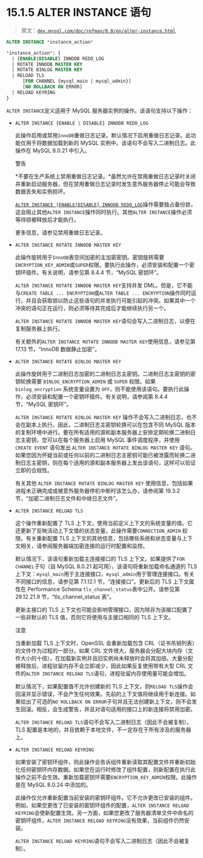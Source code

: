 # 15.1.5 ALTER INSTANCE 语句

> 原文：[`dev.mysql.com/doc/refman/8.0/en/alter-instance.html`](https://dev.mysql.com/doc/refman/8.0/en/alter-instance.html)

```sql
ALTER INSTANCE *instance_action*

*instance_action*: {
  | {ENABLE|DISABLE} INNODB REDO_LOG
  | ROTATE INNODB MASTER KEY
  | ROTATE BINLOG MASTER KEY
  | RELOAD TLS
      [FOR CHANNEL {mysql_main | mysql_admin}]
      [NO ROLLBACK ON ERROR]
  | RELOAD KEYRING
}
```

`ALTER INSTANCE`定义适用于 MySQL 服务器实例的操作。该语句支持以下操作：

+   `ALTER INSTANCE {ENABLE | DISABLE} INNODB REDO_LOG`

    此操作启用或禁用`InnoDB`重做日志记录。默认情况下启用重做日志记录。此功能仅用于将数据加载到新的 MySQL 实例中。该语句不会写入二进制日志。此操作在 MySQL 8.0.21 中引入。

    警告

    *不要在生产系统上禁用重做日志记录。*虽然允许在禁用重做日志记录时关闭并重新启动服务器，但在禁用重做日志记录时发生意外服务器停止可能会导致数据丢失和实例损坏。

    [`ALTER INSTANCE [ENABLE|DISABLE] INNODB REDO_LOG`](alter-instance.html "15.1.5 ALTER INSTANCE 语句")操作需要独占备份锁，这会阻止其他`ALTER INSTANCE`操作同时执行。其他`ALTER INSTANCE`操作必须等待锁被释放后才能执行。

    更多信息，请参见禁用重做日志记录。

+   `ALTER INSTANCE ROTATE INNODB MASTER KEY`

    此操作旋转用于`InnoDB`表空间加密的主加密密钥。密钥旋转需要`ENCRYPTION_KEY_ADMIN`或`SUPER`权限。要执行此操作，必须安装和配置一个密钥环插件。有关说明，请参见第 8.4.4 节，“MySQL 密钥环”。

    `ALTER INSTANCE ROTATE INNODB MASTER KEY`支持并发 DML。但是，它不能与`CREATE TABLE ... ENCRYPTION`或`ALTER TABLE ... ENCRYPTION`操作同时运行，并且会获取锁以防止这些语句的并发执行可能引起的冲突。如果其中一个冲突的语句正在运行，则必须等待其完成后才能继续执行另一个。

    `ALTER INSTANCE ROTATE INNODB MASTER KEY`语句会写入二进制日志，以便在复制服务器上执行。

    有关额外的`ALTER INSTANCE ROTATE INNODB MASTER KEY`使用信息，请参见第 17.13 节，“InnoDB 数据静止加密”。

+   `ALTER INSTANCE ROTATE BINLOG MASTER KEY`

    此操作旋转用于二进制日志加密的二进制日志主密钥。二进制日志主密钥的密钥轮换需要 `BINLOG_ENCRYPTION_ADMIN` 或 `SUPER` 权限。如果 `binlog_encryption` 系统变量设置为 `OFF`，则不能使用该语句。要执行此操作，必须安装和配置一个密钥环插件。有关说明，请参阅第 8.4.4 节，“MySQL 密钥环”。

    `ALTER INSTANCE ROTATE BINLOG MASTER KEY` 操作不会写入二进制日志，也不会在副本上执行。因此，二进制日志主密钥轮换可以在包含不同 MySQL 版本的复制环境中进行。要在所有适用的源和副本服务器上安排定期轮换二进制日志主密钥，您可以在每个服务器上启用 MySQL 事件调度程序，并使用 `CREATE EVENT` 语句发出 `ALTER INSTANCE ROTATE BINLOG MASTER KEY` 语句。如果您因为怀疑当前或任何以前的二进制日志主密钥可能已被泄露而轮换二进制日志主密钥，则在每个适用的源和副本服务器上发出该语句，这样可以验证立即的合规性。

    有关其他 `ALTER INSTANCE ROTATE BINLOG MASTER KEY` 使用信息，包括如果进程未正确完成或被意外服务器停机中断时该怎么办，请参阅第 19.3.2 节，“加密二进制日志文件和中继日志文件”。

+   `ALTER INSTANCE RELOAD TLS`

    这个操作重新配置了 TLS 上下文，使用当前定义上下文的系统变量的值。它还更新了反映活动上下文值的状态变量。此操作需要`CONNECTION_ADMIN` 权限。有关重新配置 TLS 上下文的其他信息，包括哪些系统和状态变量与上下文相关，请参阅服务器端加密连接的运行时配置和监控。

    默认情况下，该语句重新加载主连接接口的 TLS 上下文。如果提供了`FOR CHANNEL`子句（自 MySQL 8.0.21 起可用），该语句将重新加载命名通道的 TLS 上下文：`mysql_main`用于主连接接口，`mysql_admin`用于管理连接接口。有关不同接口的信息，请参见第 7.1.12.1 节，“连接接口”。更新后的 TLS 上下文属性在 Performance Schema `tls_channel_status`表中公开。请参见第 29.12.21.9 节，“tls_channel_status 表”。

    更新主接口的 TLS 上下文也可能会影响管理接口，因为除非为该接口配置了一些非默认的 TLS 值，否则它将使用与主接口相同的 TLS 上下文。

    注意

    当重新加载 TLS 上下文时，OpenSSL 会重新加载包含 CRL（证书吊销列表）的文件作为过程的一部分。如果 CRL 文件很大，服务器会分配大块内存（文件大小的十倍），在加载新实例并且旧实例尚未释放时会将其加倍。大量分配被释放后，进程驻留内存不会立即减少，因此如果反复使用带有大型 CRL 文件的`ALTER INSTANCE RELOAD TLS`语句，进程驻留内存使用量可能会增加。

    默认情况下，如果配置值不允许创建新的 TLS 上下文，则`RELOAD TLS`操作会回滚并显示错误，不会产生任何效果。先前的上下文值将继续用于新连接。如果给出了可选的`NO ROLLBACK ON ERROR`子句并且无法创建新上下文，则不会发生回滚。相反，会生成警告，并且对语句适用的接口上的新连接将禁用加密。

    `ALTER INSTANCE RELOAD TLS`语句不会写入二进制日志（因此不会被复制）。TLS 配置是本地的，并且依赖于本地文件，不一定存在于所有涉及的服务器上。

+   `ALTER INSTANCE RELOAD KEYRING`

    如果安装了密钥环组件，则此操作会告诉组件重新读取其配置文件并重新初始化任何密钥环内存数据。如果您在运行时修改了组件配置，则新配置在执行此操作之前不会生效。重新加载密钥环需要`ENCRYPTION_KEY_ADMIN`权限。此操作是在 MySQL 8.0.24 中添加的。

    此操作仅允许重新配置当前安装的密钥环组件。它不允许更改已安装的组件。例如，如果您更改了已安装的密钥环组件的配置，`ALTER INSTANCE RELOAD KEYRING`会使新配置生效。另一方面，如果您更改了服务器清单文件中命名的密钥环组件，`ALTER INSTANCE RELOAD KEYRING`没有效果，当前组件仍然安装。

    `ALTER INSTANCE RELOAD KEYRING`语句不会写入二进制日志（因此不会被复制）。
